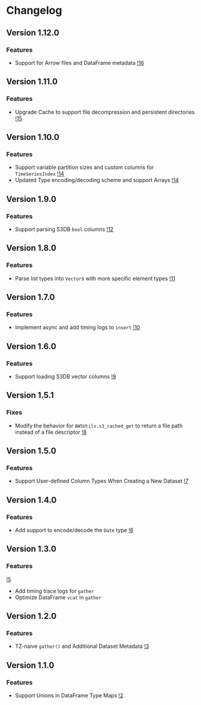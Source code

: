 # Changelog

## Version 1.12.0

### Features
* Support for Arrow files and DataFrame metadata [!16](https://gitlab.invenia.ca/invenia/Datafeeds/DataClient.jl/-/merge_requests/16)

## Version 1.11.0

### Features
* Upgrade Cache to support file decompression and persistent directories [!15](https://gitlab.invenia.ca/invenia/Datafeeds/DataClient.jl/-/merge_requests/15)

## Version 1.10.0

### Features
* Support variable partition sizes and custom columns for `TimeSeriesIndex` [!14](https://gitlab.invenia.ca/invenia/Datafeeds/DataClient.jl/-/merge_requests/14)
* Updated Type encoding/decoding scheme and support Arrays [!14](https://gitlab.invenia.ca/invenia/Datafeeds/DataClient.jl/-/merge_requests/14)


## Version 1.9.0

### Features
* Support parsing S3DB `bool` columns [!12](https://gitlab.invenia.ca/invenia/Datafeeds/DataClient.jl/-/merge_requests/12)

## Version 1.8.0

### Features
* Parse list types into `Vector`s with more specific element types [!11](https://gitlab.invenia.ca/invenia/Datafeeds/DataClient.jl/-/merge_requests/11)

## Version 1.7.0

### Features
* Implement async and add timing logs to `insert` [!10](https://gitlab.invenia.ca/invenia/Datafeeds/DataClient.jl/-/merge_requests/10)


## Version 1.6.0

### Features
* Support loading S3DB vector columns [!9](https://gitlab.invenia.ca/invenia/Datafeeds/DataClient.jl/-/merge_requests/9)


## Version 1.5.1

### Fixes
* Modify the behavior for `AWSUtils.s3_cached_get` to return a file path instead of a file descriptor [!8](https://gitlab.invenia.ca/invenia/Datafeeds/DataClient.jl/-/merge_requests/8)

## Version 1.5.0

### Features
* Support User-defined Column Types When Creating a New Dataset [!7](https://gitlab.invenia.ca/invenia/Datafeeds/DataClient.jl/-/merge_requests/7)

## Version 1.4.0

### Features
* Add support to encode/decode the `Date` type [!6](https://gitlab.invenia.ca/invenia/Datafeeds/DataClient.jl/-/merge_requests/6)

## Version 1.3.0

### Features
[!5](https://gitlab.invenia.ca/invenia/Datafeeds/DataClient.jl/-/merge_requests/5)
* Add timing trace logs for `gather`
* Optimize DataFrame `vcat` in `gather`

## Version 1.2.0

### Features
* TZ-naive `gather()` and Additional Dataset Metadata [!3](https://gitlab.invenia.ca/invenia/Datafeeds/DataClient.jl/-/merge_requests/3)


## Version 1.1.0

### Features
* Support Unions in DataFrame Type Maps [!2](https://gitlab.invenia.ca/invenia/Datafeeds/DataClient.jl/-/merge_requests/2)
